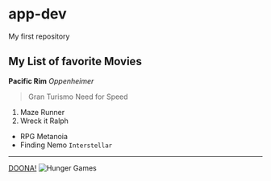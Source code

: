 # app-dev
My first repository

## My List of favorite Movies
**Pacific Rim**
*Oppenheimer*
>Gran Turismo
>Need for Speed
1. Maze Runner
2. Wreck it Ralph
- RPG Metanoia
- Finding Nemo
`Interstellar`
---
[DOONA!](https://mydramalist.com/723247-lee-doo-na)
![Hunger Games](HUNGERGAMES.jpg)
 

